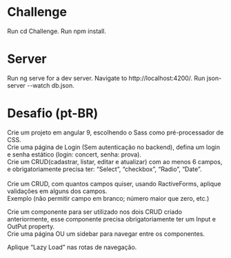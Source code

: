 # Challenge
Run cd Challenge.
Run npm install.

# Server
Run ng serve for a dev server. Navigate to http://localhost:4200/. Run json-server --watch db.json.

# Desafio (pt-BR)

Crie um projeto em angular 9, escolhendo o Sass como pré-processador de CSS. <br />
Crie uma página de Login (Sem autenticação no backend), defina um login e senha estático (login: concert, senha: prova). <br />
Crie um CRUD(cadastrar, listar, editar e atualizar) com ao menos 6 campos, e obrigatoriamente precisa ter: “Select”, “checkbox”, “Radio”, “Date”. <br />  
Crie um CRUD, com quantos campos quiser, usando RactiveForms, aplique validações em alguns dos campos. <br />
Exemplo (não permitir campo em branco; número maior que zero, etc.)

Crie um componente para ser utilizado nos dois CRUD criado anteriormente, esse componente precisa obrigatoriamente ter um Input e OutPut property. <br />
Crie uma página OU um sidebar para navegar entre os componentes. <br />

Aplique “Lazy Load” nas rotas de navegação. 

